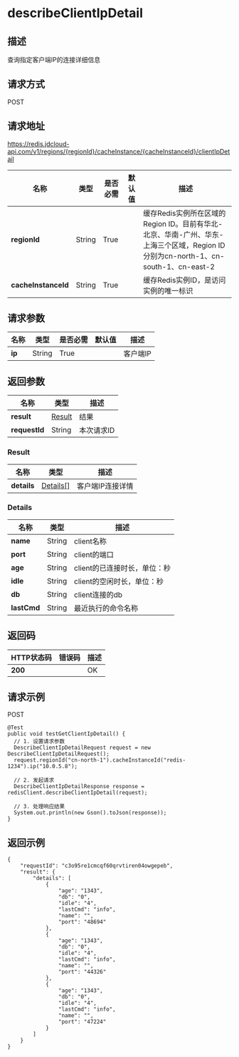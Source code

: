 # describeClientIpDetail


## 描述
查询指定客户端IP的连接详细信息

## 请求方式
POST

## 请求地址
https://redis.jdcloud-api.com/v1/regions/{regionId}/cacheInstance/{cacheInstanceId}/clientIpDetail

|名称|类型|是否必需|默认值|描述|
|---|---|---|---|---|
|**regionId**|String|True| |缓存Redis实例所在区域的Region ID。目前有华北-北京、华南-广州、华东-上海三个区域，Region ID分别为cn-north-1、cn-south-1、cn-east-2|
|**cacheInstanceId**|String|True| |缓存Redis实例ID，是访问实例的唯一标识|

## 请求参数
|名称|类型|是否必需|默认值|描述|
|---|---|---|---|---|
|**ip**|String|True| |客户端IP|


## 返回参数
|名称|类型|描述|
|---|---|---|
|**result**|[Result](describeclientipdetail#result)|结果|
|**requestId**|String|本次请求ID|

### <div id="result">Result</div>
|名称|类型|描述|
|---|---|---|
|**details**|[Details[]](describeclientipdetail#details)|客户端IP连接详情|
### <div id="details">Details</div>
|名称|类型|描述|
|---|---|---|
|**name**|String|client名称|
|**port**|String|client的端口|
|**age**|String|client的已连接时长，单位：秒|
|**idle**|String|client的空闲时长，单位：秒|
|**db**|String|client连接的db|
|**lastCmd**|String|最近执行的命令名称|

## 返回码
|HTTP状态码|错误码|描述|
|---|---|---|
|**200**||OK|

## 请求示例
POST
```
@Test
public void testGetClientIpDetail() {
  // 1. 设置请求参数
  DescribeClientIpDetailRequest request = new DescribeClientIpDetailRequest();
  request.regionId("cn-north-1").cacheInstanceId("redis-1234").ip("10.0.5.8");

  // 2. 发起请求
  DescribeClientIpDetailResponse response = redisClient.describeClientIpDetail(request);

  // 3. 处理响应结果
  System.out.println(new Gson().toJson(response));
}

```

## 返回示例
```
{
    "requestId": "c3o95re1cmcqf60qrvtiren04owgepeb", 
    "result": {
        "details": [
            {
                "age": "1343", 
                "db": "0", 
                "idle": "4", 
                "lastCmd": "info", 
                "name": "", 
                "port": "48694"
            }, 
            {
                "age": "1343", 
                "db": "0", 
                "idle": "4", 
                "lastCmd": "info", 
                "name": "", 
                "port": "44326"
            }, 
            {
                "age": "1343", 
                "db": "0", 
                "idle": "4", 
                "lastCmd": "info", 
                "name": "", 
                "port": "47224"
            }
        ]
    }
}
```
